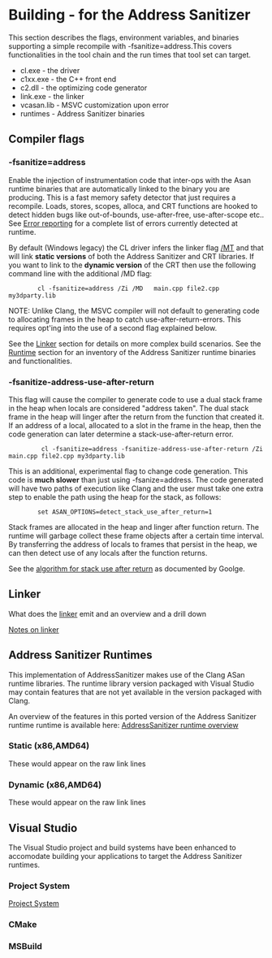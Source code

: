 # Building - for the Address Sanitizer 

This section describes the flags, environment variables, and binaries supporting a simple recompile with -fsanitize=address.This covers functionalities in the tool chain and the run times that tool set can target.

- cl.exe         - the driver 
- c1xx.exe       - the C++ front end
- c2.dll         - the optimizing code generator
- link.exe       - the linker
- vcasan.lib     - MSVC customization upon error
- runtimes       - Address Sanitizer binaries

## Compiler flags

### **-fsanitize=address**

Enable the injection of instrumentation code that inter-ops with the Asan runtime binaries that are automatically linked to the binary you are producing. This is a fast memory safety detector that just requires a recompile. Loads, stores, scopes, alloca, and CRT functions are hooked to detect hidden bugs like out-of-bounds, use-after-free, use-after-scope etc.. See [Error reporting](#error-reporting) for a complete list of errors currently detected at runtime.

By default (Windows legacy) the CL driver infers the linker flag [/MT](https://docs.microsoft.com/en-us/cpp/build/reference/md-mt-ld-use-run-time-library?view=msvc-160) and that will link **static versions** of both the Address Sanitizer and CRT libraries. If you want to link to the **dynamic version** of the CRT then use the following command line with the additional /MD flag:

            cl -fsanitize=address /Zi /MD   main.cpp file2.cpp my3dparty.lib   

NOTE: Unlike Clang, the MSVC compiler will not default to generating code to allocating frames in the heap to catch use-after-return-errors.  This requires opt'ing into the use of a second flag explained below.
  
See the [Linker](#linker) section for details on more complex build scenarios. See the [Runtime](#Address-Sanitizer-Runtimes) section for an inventory of the Address Sanitizer runtime binaries  and functionalities.

### **-fsanitize-address-use-after-return**

This flag will cause the compiler to generate code to use a dual stack frame in the heap when locals are considered "address taken".  The dual stack frame in the heap will linger after the return from the function that created it. If an address of a local, allocated to a slot in the frame in the heap, then the code generation can later determine a stack-use-after-return error.

             cl -fsanitize=address -fsanitize-address-use-after-return /Zi   main.cpp file2.cpp my3dparty.lib 

This is an additional, experimental flag to change code generation. This code is **much slower** than just using -fsanize=address. The code generated will have two paths of execution like Clang and the user must take one extra step to enable the path using the heap for the stack, as follows:

            set ASAN_OPTIONS=detect_stack_use_after_return=1


Stack frames are allocated in the heap and linger after function return. The runtime will garbage collect these frame objects after a certain time interval. By transferring the address of locals to frames that persist in the heap, we can then detect use of any locals after the function returns.

See the [algorithm for stack use after return](https://github.com/google/sanitizers/wiki/AddressSanitizerUseAfterReturn) as documented by Goolge.

## Linker

What does the [linker](.\asan-linker.md) emit and an overview and a drill down

[Notes on linker](https://microsoft.sharepoint.com/teams/DD_VC/_layouts/OneNote.aspx?id=%2Fteams%2FDD_VC%2FShared%20Documents%2FVisual%20C%2B%2B%20Team&wd=target%28BE%20Team%2FSecurity%2FCompiler%20Security%20V-Team.one%7CC2A34F56-6B09-4AB1-869B-DFD77BFD7399%2FNotes%20about%20vcasan%20and%20%5C%2Finferasanlibs%7C6D1BD27A-F55A-44BC-BF7C-AF6404C4C5C1%2F%29)


## Address Sanitizer Runtimes

This implementation of AddressSanitizer makes use of the Clang ASan runtime libraries. The runtime library version packaged with Visual Studio may contain features that are not yet available in the version packaged with Clang.

An overview of the features in this ported version of the Address Sanitizer runtime  runtime is available here: [AddressSanitizer runtime overview](address-sanitizer-runtime.md)

### Static (x86,AMD64)

These would appear on the raw link lines 

### Dynamic (x86,AMD64)

These would appear on the raw link lines

## Visual Studio

The Visual Studio project and build systems have been enhanced to accomodate building your applications to target the Address Sanitizer runtimes.

### Project System

[Project System](https://docs.microsoft.com/en-us/cpp/build/working-with-project-properties?view=msvc-160)

### CMake

### MSBuild



